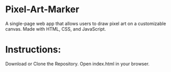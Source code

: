 # Pixel-Art-Marker

A single-page web app that allows users to draw pixel art on a customizable canvas.
Made with HTML, CSS, and JavaScript.

# Instructions:
Download or Clone the Repository.
Open index.html in your browser.
